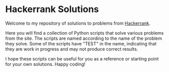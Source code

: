 # Hackerrank Solutions
Welcome to my repository of solutions to problems from [Hackerrank](https://www.hackerrank.com/).

Here you will find a collection of Python scripts that solve various problems from the site.
The scripts are named according to the name of the problem they solve.
Some of the scripts have "TEST" in the name, indicating that they are work in progress and may not produce correct results.

I hope these scripts can be useful for you as a reference or starting point for your own solutions. Happy coding!
